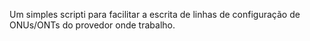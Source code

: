 Um simples scripti para facilitar a escrita de linhas de configuração de ONUs/ONTs do provedor onde trabalho.
